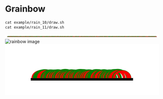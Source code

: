 # Grainbow

```
cat example/rain_10/draw.sh
cat example/rain_11/draw.sh

```

![rainbow image](example/rain_10/ref.svg)
![rainbow image](example/rain_11/test1.ref.s1.e3000.svg)
<br>
![rainbow image](example/rain_11/test2.ref.s72480.e76480.svg)
<br>
